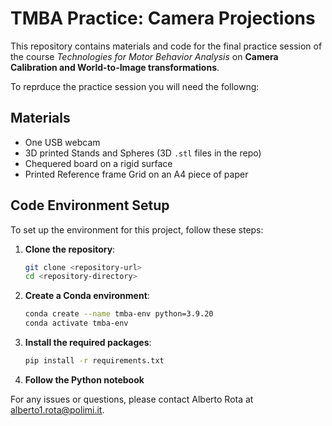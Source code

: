 # TMBA Practice: Camera Projections

This repository contains materials and code for the final practice session of the course *Technologies for Motor Behavior Analysis* on **Camera Calibration and World-to-Image transformations**.

To reprduce the practice session you will need the followng:

## Materials
- One USB webcam
- 3D printed Stands and Spheres (3D `.stl` files in the repo)
- Chequered board on a rigid surface
- Printed Reference frame Grid on an A4 piece of paper

## Code Environment Setup

To set up the environment for this project, follow these steps:

1. **Clone the repository**:
    ```sh
    git clone <repository-url>
    cd <repository-directory>
    ```

2. **Create a Conda environment**:
    ```sh
    conda create --name tmba-env python=3.9.20
    conda activate tmba-env
    ```

3. **Install the required packages**:
    ```sh
    pip install -r requirements.txt
    ```

4. **Follow the Python notebook**


For any issues or questions, please contact Alberto Rota at [alberto1.rota@polimi.it](mailto:alberto1.rota@polimi.it).